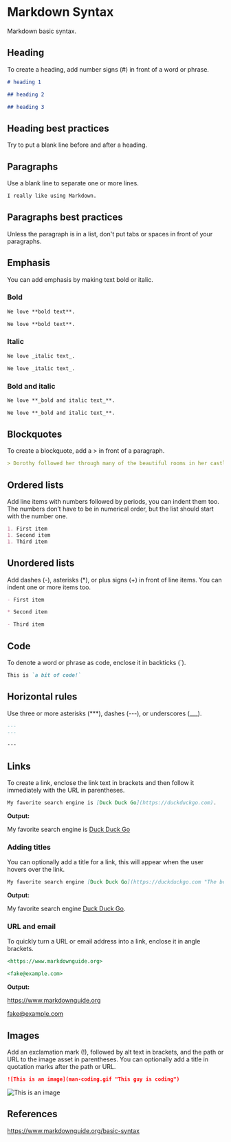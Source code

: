 # Markdown Syntax

Markdown basic syntax.

## Heading

To create a heading, add number signs (#) in front of a word or phrase.

```markdown
# heading 1
```

```markdown
## heading 2
```

```markdown
## heading 3
```

## Heading best practices

Try to put a blank line before and after a heading.

## Paragraphs

Use a blank line to separate one or more lines.

```markdown
I really like using Markdown.
```

## Paragraphs best practices

Unless the paragraph is in a list, don't put tabs or spaces in front of your paragraphs.

## Emphasis

You can add emphasis by making text bold or italic.

### Bold

```markdown
We love **bold text**.
```

```markdown
We love **bold text**.
```

### Italic

```markdown
We love _italic text_.
```

```markdown
We love _italic text_.
```

### Bold and italic

```markdown
We love **_bold and italic text_**.
```

```markdown
We love **_bold and italic text_**.
```

## Blockquotes

To create a blockquote, add a > in front of a paragraph.

```markdown
> Dorothy followed her through many of the beautiful rooms in her castle.
```

## Ordered lists

Add line items with numbers followed by periods, you can indent them too. The numbers don’t have to be in numerical order, but the list should start with the number one.

```markdown
1. First item
1. Second item
1. Third item
```

## Unordered lists

Add dashes (-), asterisks (\*), or plus signs (+) in front of line items. You can indent one or more items too.

```markdown
- First item

* Second item

- Third item
```

## Code

To denote a word or phrase as code, enclose it in backticks (`).

```markdown
This is `a bit of code!`
```

## Horizontal rules

Use three or more asterisks (\*\*\*), dashes (---), or underscores (\_\_\_).

```markdown
---
---

---
```

## Links

To create a link, enclose the link text in brackets and then follow it immediately with the URL in parentheses.

```markdown
My favorite search engine is [Duck Duck Go](https://duckduckgo.com).
```

**Output:**

My favorite search engine is [Duck Duck Go](https://duckduckgo.com)

### Adding titles

You can optionally add a title for a link, this will appear when the user hovers over the link.

```markdown
My favorite search engine [Duck Duck Go](https://duckduckgo.com "The best search engine for privacy").
```

**Output:**

My favorite search engine [Duck Duck Go](https://duckduckgo.com "The best search engine for privacy").

### URL and email

To quickly turn a URL or email address into a link, enclose it in angle brackets.

```markdown
<https://www.markdownguide.org>

<fake@example.com>
```

**Output:**

<https://www.markdownguide.org>

<fake@example.com>

## Images

Add an exclamation mark (!), followed by alt text in brackets, and the path or URL to the image asset in parentheses. You can optionally add a title in quotation marks after the path or URL.

```markdown
![This is an image](man-coding.gif "This guy is coding")
```

![This is an image](man-coding.gif "This guy is coding")

## References

https://www.markdownguide.org/basic-syntax
